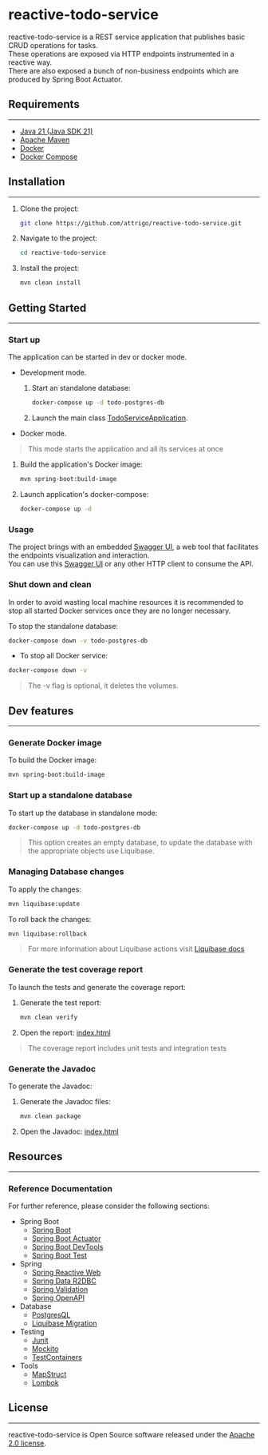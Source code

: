 # reactive-todo-service

reactive-todo-service is a REST service application that publishes basic CRUD operations for tasks. \
These operations are exposed via HTTP endpoints instrumented in a reactive way. \
There are also exposed a bunch of non-business endpoints which are produced by Spring Boot Actuator.

## Requirements

***

* [Java 21 (Java SDK 21)](https://www.oracle.com/es/java/technologies/downloads/#java21)
* [Apache Maven](https://maven.apache.org/download.cgi)
* [Docker](https://www.docker.com/)
* [Docker Compose](https://docs.docker.com/compose/)

## Installation

***

1. Clone the project:
    ```sh
    git clone https://github.com/attrigo/reactive-todo-service.git
    ```

2. Navigate to the project:
    ```sh
    cd reactive-todo-service
    ```

3. Install the project:
    ```sh
    mvn clean install
    ```

## Getting Started

***

### Start up

The application can be started in dev or docker mode.

* Development mode.
    1. Start an standalone database:
        ```sh
        docker-compose up -d todo-postgres-db
        ```

    2. Launch the main class [TodoServiceApplication](src/main/java/com/bcn/todo/TodoServiceApplication.java).

* Docker mode.

> This mode starts the application and all its services at once

1. Build the application's Docker image:
    ```sh
    mvn spring-boot:build-image
    ```

2. Launch application's docker-compose:
    ```sh
    docker-compose up -d
    ```

### Usage

The project brings with an embedded [Swagger UI](https://swagger.io/tools/swagger-ui/), a web tool that facilitates the
endpoints visualization and interaction. \
You can use this [Swagger UI](http://localhost:8080/reactive-todo-service/swagger-ui.html) or any other HTTP client to
consume the API.

### Shut down and clean

In order to avoid wasting local machine resources it is recommended to stop all started Docker services once they are no
longer necessary.

To stop the standalone database:

```sh
docker-compose down -v todo-postgres-db
```

* To stop all Docker service:

```sh
docker-compose down -v
```

> The -v flag is optional, it deletes the volumes.

## Dev features

***

### Generate Docker image

To build the Docker image:

```sh
mvn spring-boot:build-image
```

### Start up a standalone database

To start up the database in standalone mode:

```sh
docker-compose up -d todo-postgres-db
```

> This option creates an empty database, to update the database with the appropriate objects use Liquibase.

### Managing Database changes

To apply the changes:

```sh
mvn liquibase:update
```

To roll back the changes:

```sh
mvn liquibase:rollback
```

> For more information about Liquibase actions visit [Liquibase docs](https://docs.liquibase.com/home.html)

### Generate the test coverage report

To launch the tests and generate the coverage report:

1. Generate the test report:
    ```sh
    mvn clean verify
    ```

2. Open the report: [index.html](target/site/jacoco-aggregate/index.html)

> The coverage report includes unit tests and integration tests

### Generate the Javadoc

To generate the Javadoc:

1. Generate the Javadoc files:
    ```sh
    mvn clean package
    ```

2. Open the Javadoc: [index.html](target/site/apidocs/index.html)

## Resources

***

### Reference Documentation

For further reference, please consider the following sections:

* Spring Boot
    * [Spring Boot](https://docs.spring.io/spring-boot/docs/current/reference/htmlsingle/)
    * [Spring Boot Actuator](https://docs.spring.io/spring-boot/docs/current/reference/htmlsingle/#actuator)
    * [Spring Boot DevTools](https://docs.spring.io/spring-boot/docs/current/reference/html/using.html#using.devtools)
    * [Spring Boot Test](https://docs.spring.io/spring-boot/docs/current/reference/html/features.html#features.testing)
* Spring
    * [Spring Reactive Web](https://docs.spring.io/spring-framework/reference/web/webflux.html)
    * [Spring Data R2DBC](https://docs.spring.io/spring-data/relational/reference/r2dbc.html)
    * [Spring Validation](https://docs.spring.io/spring-framework/reference/core/validation.html)
    * [Spring OpenAPI](https://springdoc.org/)
* Database
    * [PostgresQL](https://www.postgresql.org/docs/current/)
    * [Liquibase Migration](https://docs.spring.io/spring-boot/docs/current/reference/htmlsingle/index.html#howto.data-initialization.migration-tool.liquibase)
* Testing
    * [Junit](https://junit.org/junit5/docs/current/user-guide/)
    * [Mockito](https://javadoc.io/doc/org.mockito/mockito-core/latest/org/mockito/Mockito.html)
    * [TestContainers](https://java.testcontainers.org/)
* Tools
    * [MapStruct](https://mapstruct.org/documentation/)
    * [Lombok](https://projectlombok.org/features/)

## License

***

reactive-todo-service is Open Source software released under
the [Apache 2.0 license](https://www.apache.org/licenses/LICENSE-2.0").
